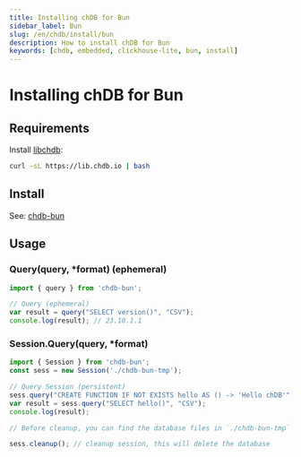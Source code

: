```yaml
---
title: Installing chDB for Bun
sidebar_label: Bun
slug: /en/chdb/install/bun
description: How to install chDB for Bun
keywords: [chdb, embedded, clickhouse-lite, bun, install]
---
```


# Installing chDB for Bun

## Requirements

Install [libchdb](https://github.com/chdb-io/chdb):

```bash
curl -sL https://lib.chdb.io | bash
```

## Install

See: [chdb-bun](https://github.com/chdb-io/chdb-bun)

## Usage

### Query(query, *format) (ephemeral)

```javascript
import { query } from 'chdb-bun';

// Query (ephemeral)
var result = query("SELECT version()", "CSV");
console.log(result); // 23.10.1.1
```

### Session.Query(query, *format)

```javascript
import { Session } from 'chdb-bun';
const sess = new Session('./chdb-bun-tmp');

// Query Session (persistent)
sess.query("CREATE FUNCTION IF NOT EXISTS hello AS () -> 'Hello chDB'", "CSV");
var result = sess.query("SELECT hello()", "CSV");
console.log(result);

// Before cleanup, you can find the database files in `./chdb-bun-tmp`

sess.cleanup(); // cleanup session, this will delete the database
```

